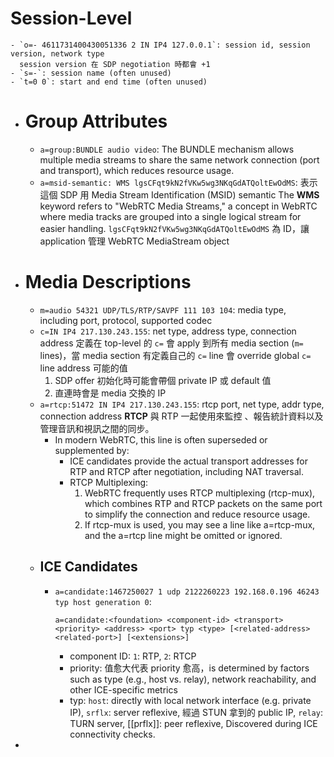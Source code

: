 # Session-Level
	- `o=- 4611731400430051336 2 IN IP4 127.0.0.1`: session id, session version, network type
	  session version 在 SDP negotiation 時都會 +1
	- `s=-`: session name (often unused)
	- `t=0 0`: start and end time (often unused)
- # Group Attributes
	- `a=group:BUNDLE audio video`: The BUNDLE mechanism allows multiple media streams to share the same network connection (port and transport), which reduces resource usage.
	- `a=msid-semantic: WMS lgsCFqt9kN2fVKw5wg3NKqGdATQoltEwOdMS`: 
	  表示這個 SDP 用 Media Stream Identification (MSID) semantic
	  The **WMS** keyword refers to "WebRTC Media Streams," a concept in WebRTC where media tracks are grouped into a single logical stream for easier handling.
	  `lgsCFqt9kN2fVKw5wg3NKqGdATQoltEwOdMS` 為 ID，讓 application 管理 WebRTC MediaStream object
- # Media Descriptions
	- `m=audio 54321 UDP/TLS/RTP/SAVPF 111 103 104`: media type, including port, protocol, supported codec
	- `c=IN IP4 217.130.243.155`: net type, address type, connection address
	  定義在 top-level 的 `c=` 會 apply 到所有 media section (`m=` lines)，當 media section 有定義自己的 `c=` line 會 override global `c=` line
	  address 可能的值
	  1. SDP offer 初始化時可能會帶個 private IP 或 default 值
	  2. 直連時會是 media 交換的 IP
	- `a=rtcp:51472 IN IP4 217.130.243.155`: rtcp port, net type, addr type, connection address
	  **RTCP** 與 RTP 一起使用來監控 、報告統計資料以及管理音訊和視訊之間的同步。
		- In modern WebRTC, this line is often superseded or supplemented by:
			- ICE candidates provide the actual transport addresses for RTP and RTCP after negotiation, including NAT traversal.
			- RTCP Multiplexing:
			  1. WebRTC frequently uses RTCP multiplexing (rtcp-mux), which combines RTP and RTCP packets on the same port to simplify the connection and reduce resource usage.
			  2. If rtcp-mux is used, you may see a line like a=rtcp-mux, and the a=rtcp line might be omitted or ignored.
	- ## ICE Candidates
		- `a=candidate:1467250027 1 udp 2122260223 192.168.0.196 46243 typ host generation 0`:
		  
		  ```shell
		  a=candidate:<foundation> <component-id> <transport> <priority> <address> <port> typ <type> [<related-address> <related-port>] [<extensions>]
		  ```
			- component ID: `1`: RTP, `2`: RTCP
			- priority: 值愈大代表 priority 愈高，is determined by factors such as type (e.g., host vs. relay), network reachability, and other ICE-specific metrics
			- typ: `host`: directly with local network interface (e.g. private IP), `srflx`: server reflexive, 經過 STUN 拿到的 public IP, `relay`: TURN server, [[prflx]]: peer reflexive, Discovered during ICE connectivity checks.
-